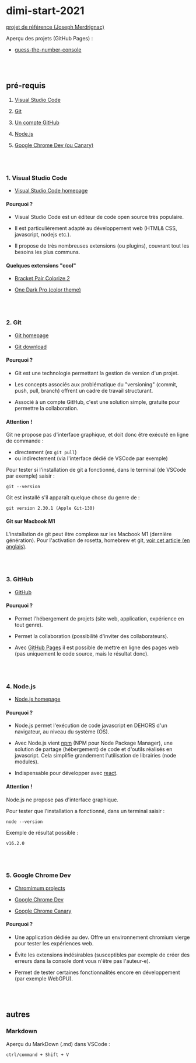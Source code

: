 # dimi-start-2021

[projet de référence (Joseph Merdrignac)](https://github.com/jniac/dimi-start-2021)

Aperçu des projets (GitHub Pages) : 
- [guess-the-number-console](https://jniac.github.io/dimi-start-2021/guess-the-number-console/)

<br><br>

## pré-requis

1. [Visual Studio Code](#1-visual-studio-code)

2. [Git](#2-git)

3. [Un compte GitHub](3-github)

4. [Node.js](#4-nodejs)

5. [Google Chrome Dev (ou Canary)](#5-google-chrome-dev)

<br><br>

### 1. Visual Studio Code

- [Visual Studio Code homepage](https://code.visualstudio.com/)

#### Pourquoi ?
- Visual Studio Code est un éditeur de code open source très populaire. 

- Il est particulièrement adapté au développement web (HTML& CSS, javascript, nodejs etc.).

- Il propose de très nombreuses extensions (ou plugins), couvrant tout les besoins les plus communs.


#### Quelques extensions "cool"
- [Bracket Pair Colorize 2](https://marketplace.visualstudio.com/items?itemName=CoenraadS.bracket-pair-colorizer-2)

- [One Dark Pro (color theme)](https://marketplace.visualstudio.com/items?itemName=zhuangtongfa.Material-theme)

<br><br>

### 2. Git
- [Git homepage](https://git-scm.com/)

- [Git download](https://git-scm.com/downloads)

#### Pourquoi ?
- Git est une technologie permettant la gestion de version d'un projet.

- Les concepts associés aux problématique du "versioning" (commit, push, pull, branch) offrent un cadre de travail structurant.

- Associé à un compte GitHub, c'est une solution simple, gratuite pour permettre la collaboration.

#### Attention ! 
Git ne propose pas d'interface graphique, et doit donc être exécuté en ligne de commande :
- directement (ex `git pull`)
- ou indirectement (via l'interface dédié de VSCode par exemple)

Pour tester si l'installation de git a fonctionné, dans le terminal (de VSCode par exemple) saisir :
```
git --version
```
Git est installé s'il apparaît quelque chose du genre de :
```
git version 2.30.1 (Apple Git-130)
```

#### Git sur Macbook M1
L'installation de git peut être complexe sur les Macbook M1 (dernière génération). Pour l'activation de rosetta, homebrew et git, [voir cet article (en anglais)](https://blog.logrocket.com/set-up-macbook-for-web-development-in-20-minutes/).

<br><br>

### 3. GitHub

- [GitHub](https://github.com/)

#### Pourquoi ?

- Permet l'hébergement de projets (site web, application, expérience en tout genre).

- Permet la collaboration (possibilité d'inviter des collaborateurs).

- Avec [GitHub Pages](https://pages.github.com/) il est possible de mettre en ligne des pages web (pas uniquement le code source, mais le résultat donc).

<br><br>

### 4. Node.js

- [Node.js homepage](https://nodejs.org/)

#### Pourquoi ?

- Node.js permet l'exécution de code javascript en DEHORS d'un navigateur, au niveau du système (OS).

- Avec Node.js vient [npm](http://npmjs.com/) (NPM pour Node Package Manager), une solution de partage (hébergement) de code et d'outils réalisés en javascript. Cela simplifie grandement l'utilisation de librairies (node modules).

- Indispensable pour développer avec [react](https://reactjs.org/).

#### Attention !

Node.js ne propose pas d'interface graphique.

Pour tester que l'installation a fonctionné, dans un terminal saisir : 
```
node --version
```
Exemple de résultat possible :
```
v16.2.0
```

<br><br>

### 5. Google Chrome Dev

- [Chromimum projects](https://www.chromium.org/getting-involved/dev-channel)

- [Google Chrome Dev](https://www.google.com/chrome/dev/)

- [Google Chrome Canary](https://www.google.com/chrome/canary/)

#### Pourquoi ?

- Une application dédiée au dev. Offre un environnement chromium vierge pour tester les expériences web.

- Évite les extensions indésirables (susceptibles par exemple de créer des erreurs dans la console dont vous n'être pas l'auteur-e).

- Permet de tester certaines fonctionnalités encore en développement (par exemple WebGPU).

<br><br>

## autres

### Markdown
Aperçu du MarkDown (.md) dans VSCode : 
```
ctrl/command + Shift + V
```
